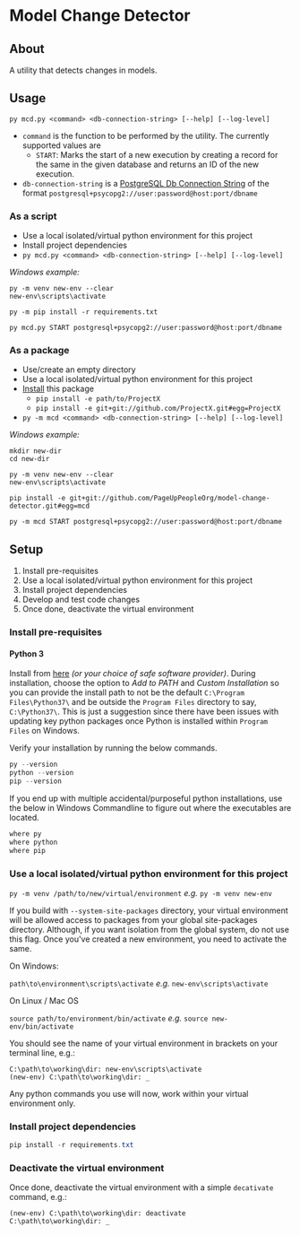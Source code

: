 # Model Change Detector

## About

A utility that detects changes in models.  

## Usage

```commandline
py mcd.py <command> <db-connection-string> [--help] [--log-level]
```

- `command` is the function to be performed by the utility. The currently supported values are 
  - `START`: Marks the start of a new execution by creating a record for the same in the given database and returns an ID of the new execution.
- `db-connection-string` is a [PostgreSQL Db Connection String](http://docs.sqlalchemy.org/en/latest/dialects/postgresql.html#module-sqlalchemy.dialects.postgresql.psycopg2) of the format `postgresql+psycopg2://user:password@host:port/dbname`

### As a script

- Use a local isolated/virtual python environment for this project
- Install project dependencies
- `py mcd.py <command> <db-connection-string> [--help] [--log-level]`

_Windows example:_

```commandline
py -m venv new-env --clear
new-env\scripts\activate

py -m pip install -r requirements.txt

py mcd.py START postgresql+psycopg2://user:password@host:port/dbname
```

### As a package

- Use/create an empty directory
- Use a local isolated/virtual python environment for this project
- [Install](https://pip.pypa.io/en/stable/reference/pip_install/#editable-installs) this package
  - `pip install -e path/to/ProjectX`
  - `pip install -e git+git://github.com/ProjectX.git#egg=ProjectX`
- `py -m mcd <command> <db-connection-string> [--help] [--log-level]`

_Windows example:_

```commandline
mkdir new-dir
cd new-dir

py -m venv new-env --clear
new-env\scripts\activate

pip install -e git+git://github.com/PageUpPeopleOrg/model-change-detector.git#egg=mcd

py -m mcd START postgresql+psycopg2://user:password@host:port/dbname
```

## Setup

1. Install pre-requisites
2. Use a local isolated/virtual python environment for this project
3. Install project dependencies
4. Develop and test code changes 
5. Once done, deactivate the virtual environment

### Install pre-requisites

#### Python 3

Install from [here](https://www.python.org/) _(or your choice of safe software provider)_. During installation, choose the option to _Add to PATH_ and _Custom Installation_ so you can provide the install path to not be the default `C:\Program Files\Python37\` and be outside the `Program Files` directory to say, `C:\Python37\`. This is just a suggestion since there have been issues with updating key python packages once Python is installed within `Program Files` on Windows.

Verify your installation by running the below commands.

```powershell
py --version
python --version
pip --version
```

If you end up with multiple accidental/purposeful python installations, use the below in Windows Commandline to figure out where the executables are located.

```cmd
where py
where python
where pip
```

### Use a local isolated/virtual python environment for this project

`py -m venv /path/to/new/virtual/environment` _e.g._ `py -m venv new-env`

If you build with `--system-site-packages` directory, your virtual environment will be allowed access to packages from your global site-packages directory. Although, if you want isolation from the global system, do not use this flag. Once you've created a new environment, you need to activate the same.

On Windows:

`path\to\environment\scripts\activate` _e.g._ `new-env\scripts\activate`

On Linux / Mac OS

 `source path/to/environment/bin/activate` _e.g._ `source new-env/bin/activate`

You should see the name of your virtual environment in brackets on your terminal line, e.g.: 
```
C:\path\to\working\dir: new-env\scripts\activate
(new-env) C:\path\to\working\dir: _
```
Any python commands you use will now, work within your virtual environment only.

### Install project dependencies

```powershell
pip install -r requirements.txt
```

### Deactivate the virtual environment

Once done, deactivate the virtual environment with a simple `decativate` command, e.g.: 

```commandline
(new-env) C:\path\to\working\dir: deactivate
C:\path\to\working\dir: _
```
